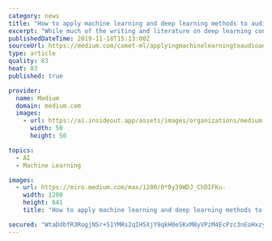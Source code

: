 ```yaml
---
category: news
title: "How to apply machine learning and deep learning methods to audio analysis"
excerpt: "While much of the writing and literature on deep learning concerns computer vision and natural language processing (NLP), audio analysis — a field that includes automatic speech recognition (ASR), digital signal processing, and music classification ..."
publishedDateTime: 2019-11-18T15:13:00Z
sourceUrl: https://medium.com/comet-ml/applyingmachinelearningtoaudioanalysis-utm-source-kdnuggets11-19-e160b069e88
type: article
quality: 83
heat: 83
published: true

provider:
  name: Medium
  domain: medium.com
  images:
    - url: https://ai.insideout.app/assets/images/organizations/medium.com-50x50.jpg
      width: 50
      height: 50

topics:
  - AI
  - Machine Learning

images:
  - url: https://miro.medium.com/max/1200/0*0y39WDJ_ChDIFKu-
    width: 1200
    height: 641
    title: "How to apply machine learning and deep learning methods to audio analysis"

secured: "WtaDdbfR3RogjNSr+51YMRs2qIH5XjY9qkH0eSKxMByVPzM4EcPzc3nEoHxzyIYMf4I/zrJ22TeUFh1eoqg2FyOGwq9RcC2yfmyQh8w7+Gom5Lrr69Rq+ybfvMMIjZs8zmPqpm4U8jwdoEyijoUWoWxaiC9Noc/48NnTOs4KI3kPS0bUo062EoHwAb0RNPJnRmgSM2ytGIQMQa88bbLFE4U5eXUo9gMUkH1OjO95LeuvS7+8uiN4WyQUdt2nFzoGVE86DWGgGG4CeA1dFtaGCQ==;pMoGy6ptzl7nLqjpitr49A=="
---
```


